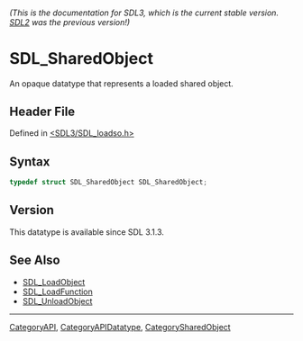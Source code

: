 ###### (This is the documentation for SDL3, which is the current stable version. [SDL2](https://wiki.libsdl.org/SDL2/) was the previous version!)
# SDL_SharedObject

An opaque datatype that represents a loaded shared object.

## Header File

Defined in [<SDL3/SDL_loadso.h>](https://github.com/libsdl-org/SDL/blob/main/include/SDL3/SDL_loadso.h)

## Syntax

```c
typedef struct SDL_SharedObject SDL_SharedObject;
```

## Version

This datatype is available since SDL 3.1.3.

## See Also

- [SDL_LoadObject](SDL_LoadObject)
- [SDL_LoadFunction](SDL_LoadFunction)
- [SDL_UnloadObject](SDL_UnloadObject)

----
[CategoryAPI](CategoryAPI), [CategoryAPIDatatype](CategoryAPIDatatype), [CategorySharedObject](CategorySharedObject)

